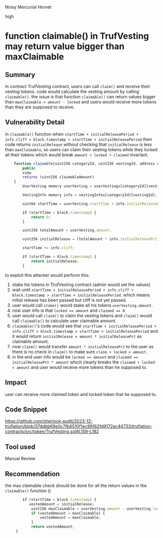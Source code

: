 Noisy Mercurial Hornet

high

# function claimable() in TrufVesting may return value bigger than maxClaimable

## Summary
In contract TrufVesting contract, users can call `claim()` and receive their vesting tokens. code would calculate the vesting amount by calling `claimable()`. the issue is that function `claimable()` can return values bigger than `maxClaimable = amount - locked` and users would receive more tokens than they are supposed to receive.

## Vulnerability Detail
in `claimable()` function when `startTime + initialReleasePeriod + info.cliff > block.timestamp > startTime + initialReleasePeriod` then code returns `initialRelease` without checking that `initialRelease` is less than `maxClaimable`, so users can claim their vesting tokens while they locked all their tokens which would break `amount > locked + claimed` invariant.
```javascript
    function claimable(uint256 categoryId, uint256 vestingId, address user)
        public
        view
        returns (uint256 claimableAmount)
    {
        UserVesting memory userVesting = userVestings[categoryId][vestingId][user];

        VestingInfo memory info = vestingInfos[categoryId][vestingId];

        uint64 startTime = userVesting.startTime + info.initialReleasePeriod;

        if (startTime > block.timestamp) {
            return 0;
        }

        uint256 totalAmount = userVesting.amount;

        uint256 initialRelease = (totalAmount * info.initialReleasePct) / DENOMINATOR;

        startTime += info.cliff;

        if (startTime > block.timestamp) {
            return initialRelease;
        }
```

to exploit this attacker would perform this:
1. stake his tokens in TrufVesting contract (admin would set the values)
2. wait until  `startTime + initialReleasePeriod + info.cliff > block.timestamp > startTime + initialReleasePeriod`. which means initial release has been passed but cliff is not yet passed.
3. user would call `stake()` would stake all his tokens `userVesting.amount`.
4. now user info is that `locked == amount` and `claimed == 0`.
5. user would call `claim()` to claim the vesting tokens and `claim()` would call `claimable()`  to calculate user claimable amount.
6. `claimable()`'s code would see that  `startTime + initialReleasePeriod + info.cliff > block.timestamp > startTime + initialReleasePeriod` and it would return `initialRelease = amount * initialReleasePct` as claimable amount. 
7. now `claim()` would transfer `amount * initialReleasePct` to the user as there is no check in `claim()` to make sure `claim + locked < amount`.
8. in the end user info would be `locked == amount` and `claimed == initialReleasePct * amount` which clearly breaks the `claimed + locked < amount` and user would receive more tokens than he supposed to.


## Impact
user can receive more claimed token and locked token that he supposed to.

## Code Snippet
https://github.com/sherlock-audit/2023-12-truflation/blob/37ddbb69e0c7fb6510f1ec99162fd9172ec44733/truflation-contracts/src/token/TrufVesting.sol#L159-L182

## Tool used
Manual Review

## Recommendation
the max claimable check should be done for all the return values in the `claimable()` function ()
```javascript
        if (startTime > block.timestamp) {
           vestedAmount = initialRelease;
            uint256 maxClaimable = userVesting.amount - userVesting.locked;
            if (vestedAmount > maxClaimable) {
                vestedAmount = maxClaimable;
            }
            return vestedAmount;
     }
```